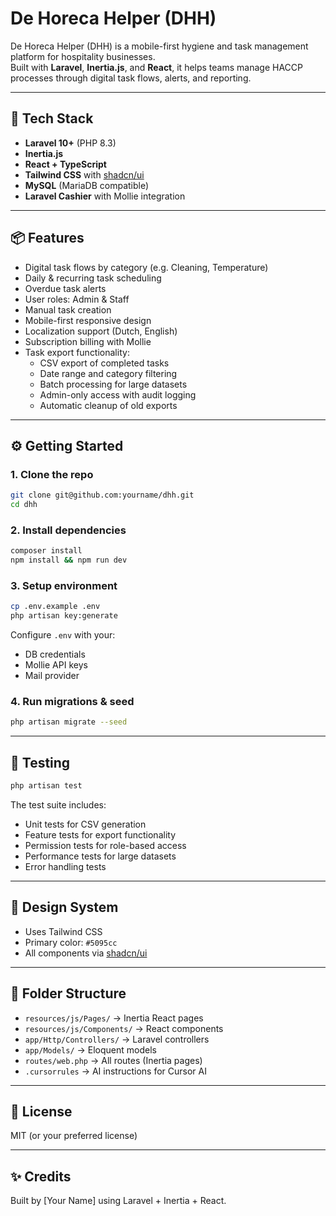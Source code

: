 # De Horeca Helper (DHH)

De Horeca Helper (DHH) is a mobile-first hygiene and task management platform for hospitality businesses.  
Built with **Laravel**, **Inertia.js**, and **React**, it helps teams manage HACCP processes through digital task flows, alerts, and reporting.

---

## 🚀 Tech Stack

- **Laravel 10+** (PHP 8.3)
- **Inertia.js**
- **React + TypeScript**
- **Tailwind CSS** with [shadcn/ui](https://ui.shadcn.com/)
- **MySQL** (MariaDB compatible)
- **Laravel Cashier** with Mollie integration

---

## 📦 Features

- Digital task flows by category (e.g. Cleaning, Temperature)
- Daily & recurring task scheduling
- Overdue task alerts
- User roles: Admin & Staff
- Manual task creation
- Mobile-first responsive design
- Localization support (Dutch, English)
- Subscription billing with Mollie
- Task export functionality:
  - CSV export of completed tasks
  - Date range and category filtering
  - Batch processing for large datasets
  - Admin-only access with audit logging
  - Automatic cleanup of old exports

---

## ⚙️ Getting Started

### 1. Clone the repo
```bash
git clone git@github.com:yourname/dhh.git
cd dhh
```

### 2. Install dependencies
```bash
composer install
npm install && npm run dev
```

### 3. Setup environment
```bash
cp .env.example .env
php artisan key:generate
```

Configure `.env` with your:
- DB credentials
- Mollie API keys
- Mail provider

### 4. Run migrations & seed
```bash
php artisan migrate --seed
```

---

## 🧪 Testing
```bash
php artisan test
```

The test suite includes:
- Unit tests for CSV generation
- Feature tests for export functionality
- Permission tests for role-based access
- Performance tests for large datasets
- Error handling tests

---

## 🎨 Design System

- Uses Tailwind CSS
- Primary color: `#5095cc`
- All components via [shadcn/ui](https://ui.shadcn.com/docs)

---

## 📁 Folder Structure

- `resources/js/Pages/` → Inertia React pages
- `resources/js/Components/` → React components
- `app/Http/Controllers/` → Laravel controllers
- `app/Models/` → Eloquent models
- `routes/web.php` → All routes (Inertia pages)
- `.cursorrules` → AI instructions for Cursor AI

---

## 📄 License

MIT (or your preferred license)

---

## ✨ Credits

Built by [Your Name] using Laravel + Inertia + React.